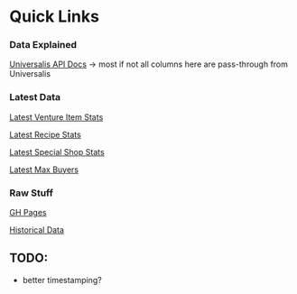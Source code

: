 # Quick Links

### Data Explained

[Universalis API Docs](https://docs.universalis.app/) -> most if not all columns here are pass-through from Universalis

### Latest Data

[Latest Venture Item Stats](https://baronvonfonz.github.io/ez-csv/?encodedUrl=https%3A%2F%2Fraw.githubusercontent.com%2Fbaronvonfonz%2Farbitralis%2Fgh-pages%2Fcsv%2Fventure_items_stats.csv)

[Latest Recipe Stats](https://baronvonfonz.github.io/ez-csv/?encodedUrl=https%3A%2F%2Fraw.githubusercontent.com%2Fbaronvonfonz%2Farbitralis%2Fgh-pages%2Fcsv%2Frecipe_item_stats.csv)

[Latest Special Shop Stats](https://baronvonfonz.github.io/ez-csv?encodedUrl=https%3A%2F%2Fraw.githubusercontent.com%2Fbaronvonfonz%2Farbitralis%2Fgh-pages%2Fcsv%2Fshop_item_stats.csv)

[Latest Max Buyers](https://baronvonfonz.github.io/ez-csv/?encodedUrl=https%3A%2F%2Fraw.githubusercontent.com%2Fbaronvonfonz%2Farbitralis%2Fgh-pages%2Fcsv%2Fmax_buyer_items_stats.csv)

### Raw Stuff

[GH Pages](https://github.com/baronvonfonz/arbitralis/tree/gh-pages/csv)

[Historical Data](https://drive.google.com/drive/folders/1h1N0QGSagR-D_gfgU_ClMzcVqn12F01L)

## TODO:

- better timestamping?
